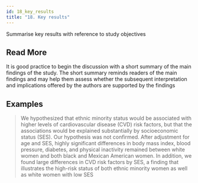 ```yaml
---
id: 18_key_results
title: "18. Key results"
---
```

Summarise key results with reference to study objectives

## Read More

It is good practice to begin the discussion with a short summary of the main findings of the study. The short summary reminds readers of the main findings and may help them assess whether the subsequent interpretation and implications offered by the authors are supported by the findings

## Examples

> We hypothesized that ethnic minority status would be associated with higher levels of cardiovascular disease (CVD) risk factors, but that the associations would be explained substantially by socioeconomic status (SES). Our hypothesis was not confirmed. After adjustment for age and SES, highly significant differences in body mass index, blood pressure, diabetes, and physical inactivity remained between white women and both black and Mexican American women. In addition, we found large differences in CVD risk factors by SES, a finding that illustrates the high-risk status of both ethnic minority women as well as white women with low SES